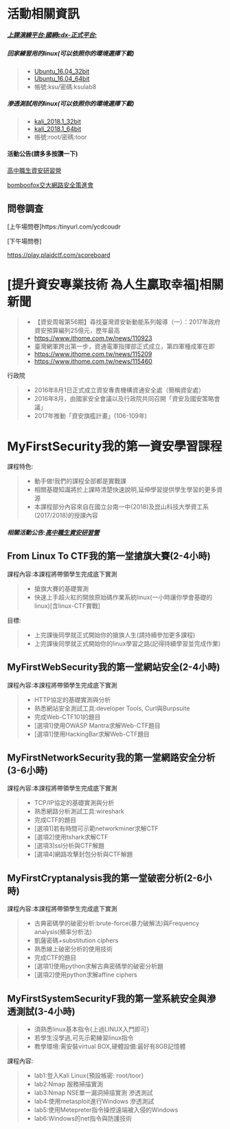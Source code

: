 # 活動相關資訊

##### [上課演練平台:國網cdx-正式平台:](http://140.110.112.31)

##### 回家練習用的linux(可以依照你的環境選擇下載)
>* [Ubuntu_16.04_32bit](http://120.114.62.41/ova/Ubuntu_16.04_32bit_CTF_2018.2.ova)
>* [Ubuntu_16.04_64bit](http://120.114.62.41/ova/Ubuntu_16.04_64bit_CTF_2018.2.ova)
>* 帳號:ksu/密碼:ksulab8

##### 滲透測試用的linux(可以依照你的環境選擇下載)
>* [kali_2018.1_32bit](http://120.114.62.41/ova/kali_2018.1_32bit.ova)
>* [kali_2018.1_64bit](http://120.114.62.41/ova/kali_2018.1_64bit.ova)
>* 帳號:root/密碼:toor


####  活動公告(請多多按讚一下)

[高中職生資安研習營](https://www.facebook.com/%E9%AB%98%E4%B8%AD%E8%81%B7%E7%94%9F%E8%B3%87%E5%AE%89%E7%A0%94%E7%BF%92%E7%87%9F-455550404836569/)

[bomboofox交大網路安全策進會](https://www.facebook.com/NCTUCSC/)

## 問卷調查

[上午場問卷]https:/tinyurl.com/ycdcoudr

[下午場問卷]

https://play.plaidctf.com/scoreboard

# [提升資安專業技術 為人生贏取幸福]相關新聞

>* 【資安周報第56期】尋找臺灣資安新動能系列報導（一）：2017年政府資安預算編列25億元，歷年最高
>* https://www.ithome.com.tw/news/110923
>* 臺灣網軍跨出第一步，資通電軍指揮部正式成立，第四軍種成軍在即
>* https://www.ithome.com.tw/news/115209
>* https://www.ithome.com.tw/news/115460

行政院
>* 2016年8月1日正式成立資安專責機構資通安全處（簡稱資安處）
>* 2016年8月，由國家安全會議以及行政院共同召開「資安及國安策略會議」
>* 2017年推動「資安旗艦計畫」(106-109年)

# MyFirstSecurity我的第一資安學習課程

課程特色:
>* 動手做!我們的課程全部都是實戰課
>* 相關基礎知識將於上課時清楚快速說明,延伸學習提供學生學習的更多資源
>* 本課程部分內容來自在國立台南一中(2018)及崑山科技大學資工系(2017/2018)的授課內容




##### 相關活動公告:[高中職生資安研習營](https://zh-tw.facebook.com/%E9%AB%98%E4%B8%AD%E8%81%B7%E7%94%9F%E8%B3%87%E5%AE%89%E7%A0%94%E7%BF%92%E7%87%9F-455550404836569/)

## From Linux To CTF我的第一堂搶旗大賽(2-4小時)

課程內容:本課程將帶領學生完成底下實測
>* 搶旗大賽的基礎實測
>* 快速上手超火紅的開放原始碼作業系統linux(一小時讓你學會基礎的linux)[含linux-CTF實戰]

目標:
>* 上完課後同學就正式開始你的搶旗人生(請持續參加更多課程)
>* 上完課後同學就正式開始你的linux學習之路(記得持續學習並完成作業)

## MyFirstWebSecurity我的第一堂網站安全(2-4小時)

課程內容:本課程將帶領學生完成底下實測
>* HTTP協定的基礎實測與分析
>* 熟悉網站安全測試工具:developer Tools, Curl與Burpsuite
>* 完成Web-CTF101的題目
>* [選項1]使用OWASP Mantra求解Web-CTF題目
>* [選項1]使用HackingBar求解Web-CTF題目

## MyFirstNetworkSecurity我的第一堂網路安全分析(3-6小時)

課程內容:本課程將帶領學生完成底下實測
>* TCP/IP協定的基礎實測與分析
>* 熟悉網路分析測試工具:wireshark
>* 完成CTF的題目
>* [選項1]若有時間可示範networkminer求解CTF
>* [選項2]使用tshark求解CTF
>* [選項3]ssl分析與CTF解題
>* [選項4]網路攻擊封包分析與CTF解題

## MyFirstCryptanalysis我的第一堂破密分析(2-6小時)

課程內容:本課程將帶領學生完成底下實測
>* 古典密碼學的破密分析:brute-force(暴力破解法)與Frequency analysis(頻率分析法)
>* 凱薩密碼+substitution ciphers 
>* 熟悉線上破密分析的使用技術
>* 完成CTF的題目
>* [選項1]使用python求解古典密碼學的破密分析題
>* [選項2]使用python求解affine ciphers

## MyFirstSystemSecurityF我的第一堂系統安全與滲透測試(3-4小時)

>* 須熟悉linux基本指令{上過LINUX入門即可}
>* 若學生沒學過,可先示範練習linux指令
>* 教學環境:需安裝virtual BOX,硬體設備:最好有8GB記憶體

課程內容:
>*  lab1:登入Kali Linux{預設帳密: root/toor}
>* lab2:Nmap 服務掃描實測
>* lab3:Nmap NSE單一漏洞掃描實測
滲透測試
>* lab4:使用metasploit進行Windows 滲透測試
>* lab5:使用Metepreter指令操控遠端被入侵的Windows 
>* lab6:Windows的net指令與防護技術
